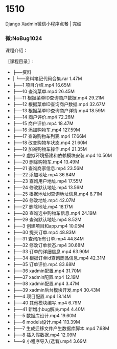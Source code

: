 # 1510
Django Xadmin微信小程序点餐 | 完结
### 微:NoBug1024 


课程介绍：

〖课程目录〗:

- ├──资料  
- |   └──资料笔记代码合集.rar  1.47M
- ├──1 项目介绍.mp4  16.65M
- ├──10 查询菜单.mp4  26.45M
- ├──11 根据菜单ID查询商户数据.mp4  29.21M
- ├──12 根据菜单ID查询商户数据.mp4  32.67M
- ├──13 根据菜单ID查询商户详情.mp4  18.59M
- ├──14 商户评价.mp4  72.26M
- ├──15 商户评价.mp4  18.47M
- ├──16 添加购物车.mp4  127.59M
- ├──17 查询购物车列表.mp4  17.66M
- ├──18 改变购物车状态.mp4  21.60M
- ├──19 加减购物车操作.mp4  21.35M
- ├──2 虚拟环境搭建和依赖模块安装.mp4  10.50M
- ├──20 删除购物车.mp4  13.49M
- ├──21 查询商家信息.mp4  23.56M
- ├──22 添加地址.mp4  36.84M
- ├──23 查询用户地址.mp4  17.55M
- ├──24 修改默认地址.mp4  13.56M
- ├──25 根据地址id查询地址信息.mp4  8.71M
- ├──26 修改地址.mp4  42.07M
- ├──27 删除地址.mp4  18.17M
- ├──28 查询选中购物车信息.mp4  24.19M
- ├──29 查询默认地址.mp4  8.52M
- ├──3 创建项目和app.mp4  10.05M
- ├──30 提交订单.mp4  48.83M
- ├──31 查询所有订单.mp4  44.84M
- ├──32 修改订单状态.mp4  30.68M
- ├──33 订单的详细信息.mp4  63.90M
- ├──34 根据订单id查询商品信息.mp4  42.31M
- ├──35 订单评价.mp4  83.68M
- ├──36 xadmin配置.mp4  31.70M
- ├──37 xadmin配置.mp4  12.19M
- ├──38 xadmin配置.mp4  3.47M
- ├──39 xadmin后台模块开发.mp4  30.43M
- ├──4 项目配置.mp4  18.14M
- ├──40 其他模块编写.mp4  6.79M
- ├──41 新增小bug解决.mp4  4.40M
- ├──5 数据库设计.mp4  19.60M
- ├──6 models设计.mp4  113.39M
- ├──7 生成迁移文件产生数据库脚本.mp4  7.68M
- ├──8 插入假数据.mp4  12.09M
- └──9 小程序导入(选看).mp4  3.69M
